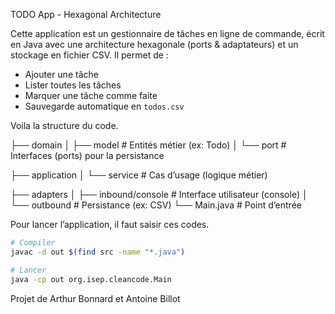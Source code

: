 TODO App - Hexagonal Architecture

Cette application est un gestionnaire de tâches en ligne de commande, écrit en Java avec une architecture hexagonale (ports & adaptateurs) et un stockage en fichier CSV. Il permet de :
- Ajouter une tâche
- Lister toutes les tâches
- Marquer une tâche comme faite
- Sauvegarde automatique en `todos.csv`

Voila la structure du code. 

├── domain
│   ├── model            # Entités métier (ex: Todo)
│   └── port             # Interfaces (ports) pour la persistance

├── application
│   └── service          # Cas d’usage (logique métier)

├── adapters
│   ├── inbound/console  # Interface utilisateur (console)
│   └── outbound         # Persistance (ex: CSV)
└── Main.java            # Point d’entrée


Pour lancer l’application, il  faut saisir ces codes. 

```bash
# Compiler
javac -d out $(find src -name "*.java")

# Lancer
java -cp out org.isep.cleancode.Main
```


Projet de Arthur Bonnard et Antoine Billot
